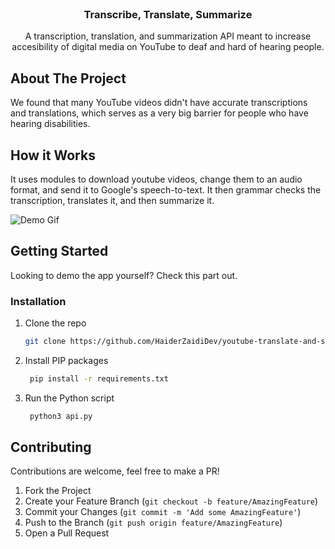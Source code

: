 <br />
<p align="center">
  <h3 align="center">Transcribe, Translate, Summarize</h3>
  <p align="center">
    A transcription, translation, and summarization API meant to increase accesibility of digital media on YouTube to deaf and hard of hearing people.
  </p>
</p>


<!-- ABOUT THE PROJECT -->
## About The Project

We found that many YouTube videos didn't have accurate transcriptions and translations, which serves as a very big barrier for people who have hearing disabilities.

## How it Works
It uses modules to download youtube videos, change them to an audio format, and send it to Google's speech-to-text. It then grammar checks the transcription, translates it, and then summarize it. 

![Demo Gif](https://i.imgur.com/BYgN2KO.gif)

<!-- GETTING STARTED -->
## Getting Started

Looking to demo the app yourself? Check this part out.

### Installation
1. Clone the repo
   ```sh
   git clone https://github.com/HaiderZaidiDev/youtube-translate-and-summarize
   ```
2. Install PIP packages
   ```sh
    pip install -r requirements.txt
   ```
3. Run the Python script
   ```sh
    python3 api.py
   ```

<!-- CONTRIBUTING -->
## Contributing

Contributions are welcome, feel free to make a PR!

1. Fork the Project
2. Create your Feature Branch (`git checkout -b feature/AmazingFeature`)
3. Commit your Changes (`git commit -m 'Add some AmazingFeature'`)
4. Push to the Branch (`git push origin feature/AmazingFeature`)
5. Open a Pull Request
